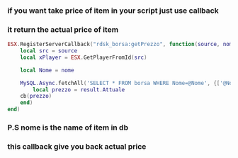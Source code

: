 ### if you want take price of item in your script just use callback
### it return the actual price of item
```LUA
ESX.RegisterServerCallback("rdsk_borsa:getPrezzo", function(source, nome, cb)
    local src = source
    local xPlayer = ESX.GetPlayerFromId(src)

    local Nome = nome

    MySQL.Async.fetchAll('SELECT * FROM borsa WHERE Nome=@Nome', {['@Nome'] = Nome}, function(result)
        local prezzo = result.Attuale
    cb(prezzo)
    end)
end)
```

### P.S nome is the name of item in db
### this callback give you back actual price